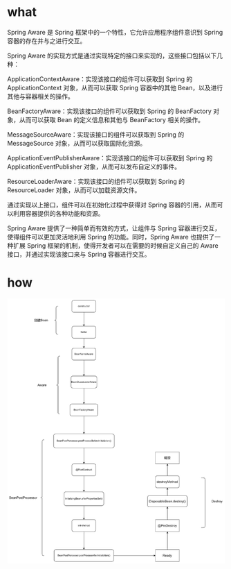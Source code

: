 # what
Spring Aware 是 Spring 框架中的一个特性，它允许应用程序组件意识到 Spring 容器的存在并与之进行交互。

Spring Aware 的实现方式是通过实现特定的接口来实现的，这些接口包括以下几种：

ApplicationContextAware：实现该接口的组件可以获取到 Spring 的 ApplicationContext 对象，从而可以获取 Spring 容器中的其他 Bean，以及进行其他与容器相关的操作。

BeanFactoryAware：实现该接口的组件可以获取到 Spring 的 BeanFactory 对象，从而可以获取 Bean 的定义信息和其他与 BeanFactory 相关的操作。

MessageSourceAware：实现该接口的组件可以获取到 Spring 的 MessageSource 对象，从而可以获取国际化资源。

ApplicationEventPublisherAware：实现该接口的组件可以获取到 Spring 的 ApplicationEventPublisher 对象，从而可以发布自定义的事件。

ResourceLoaderAware：实现该接口的组件可以获取到 Spring 的 ResourceLoader 对象，从而可以加载资源文件。

通过实现以上接口，组件可以在初始化过程中获得对 Spring 容器的引用，从而可以利用容器提供的各种功能和资源。

Spring Aware 提供了一种简单而有效的方式，让组件与 Spring 容器进行交互，使得组件可以更加灵活地利用 Spring 的功能。同时，Spring Aware 也提供了一种扩展 Spring 框架的机制，使得开发者可以在需要的时候自定义自己的 Aware 接口，并通过实现该接口来与 Spring 容器进行交互。

# how

![img.png](_assets/Aware.png)